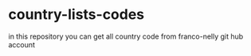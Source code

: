 # country-lists-codes
in this repository you can get all country code from franco-nelly git hub account
